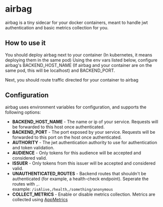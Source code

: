 # airbag
airbag is a tiny sidecar for your docker containers, meant to handle jwt authentication and basic metrics collection for you.

## How to use it
You should deploy airbag next to your container (In kubernetes, it means deploying them in the same pod)
Using the env vars listed below, configure airbag's BACKEND_HOST_NAME (If airbag and your container are on the same pod, this will be localhost) and BACKEND_PORT. 

Next, you should route traffic directed for your container to airbag

## Configuration
airbag uses environment variables for configuration, and supports the following options:
* **BACKEND_HOST_NAME** - The name or ip of your service. Requests will be forwarded to this host once authenticated.
* **BACKEND_PORT** - The port exposed by your service. Requests will be forwarded to this port on the host once authenticated.
* **AUTHORITY** - The jwt authentication authority to use for authentication and token validation.
* **AUDIENCE** - Only tokens for this audience will be accepted and considered valid.
* **ISSUER** - Only tokens from this issuer will be accepted and considered valid.
* **UNAUTHENTICATED_ROUTES** - Backend routes that shouldn't be authenticated (for example, a health-check endpoint). Seperate the routes with `,`.  
example: `/isAlive,/health,/something/anonymous`
* **COLLECT_METRICS** - Enable or disable metrics collection. Metrics are collected using [AppMetrics](https://github.com/AppMetrics/AppMetrics)

